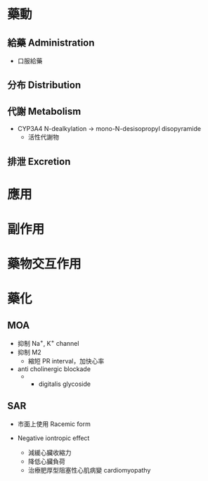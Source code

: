 # 藥動
## 給藥 Administration
- 口服給藥
## 分布 Distribution
## 代謝 Metabolism
- CYP3A4 N-dealkylation $\rightarrow$ mono-N-desisopropyl disopyramide
	- 活性代謝物
## 排泄 Excretion
# 應用
# 副作用
# 藥物交互作用
# 藥化
## MOA
- 抑制 Na<sup>+</sup>, K<sup>+</sup> channel
- 抑制 M2
	- 縮短 PR interval，加快心率
- anti cholinergic blockade
	- + digitalis glycoside
## SAR
- 市面上使用 Racemic form


- Negative iontropic effect
	- 減緩心臟收縮力
	- 降低心臟負荷
	- 治療肥厚型阻塞性心肌病變 cardiomyopathy